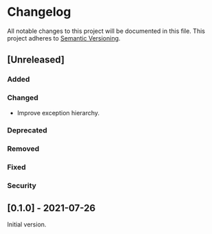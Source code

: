 # Changelog
All notable changes to this project will be documented in this file.
This project adheres to [Semantic Versioning](https://semver.org/spec/v2.0.0.html).

## [Unreleased]
### Added
### Changed
* Improve exception hierarchy.
### Deprecated
### Removed
### Fixed
### Security


## [0.1.0] - 2021-07-26
Initial version.
